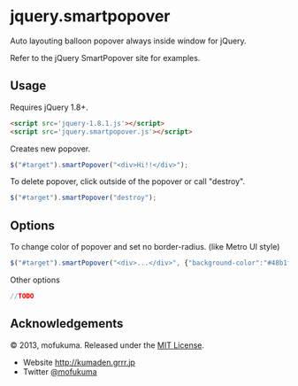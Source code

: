 jquery.smartpopover
===================

Auto layouting balloon popover always inside window for jQuery.

Refer to the jQuery SmartPopover site for examples.


Usage
-----

Requires jQuery 1.8+.

``` html
<script src='jquery-1.8.1.js'></script>
<script src='jquery.smartpopover.js'></script>
```


Creates new popover.

``` javascript
$("#target").smartPopover("<div>Hi!!</div>");
```


To delete popover, click outside of the popover or call "destroy".
``` javascript
$("#target").smartPopover("destroy");
```


Options
---------------

To change color of popover and set no border-radius. (like Metro UI style)
``` javascript
$("#target").smartPopover("<div>...</div>", {"background-color":"#48b1f2", "border-radius": 0 });
```


Other options
``` javascript
//TODO
```


Acknowledgements
----------------

© 2013, mofukuma. Released under the [MIT 
License](http://www.opensource.org/licenses/mit-license.php).

 * Website http://kumaden.grrr.jp
 * Twitter [@mofukuma](http://twitter.com/mofukuma)
